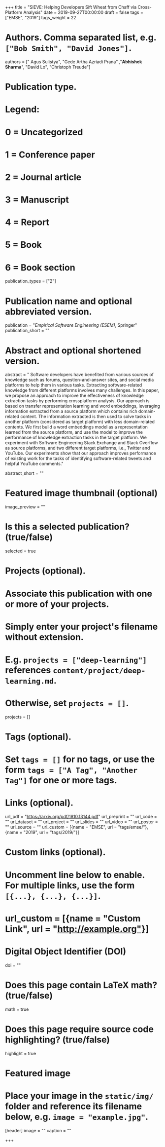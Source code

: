 

+++
title = "SIEVE: Helping Developers Sift Wheat from Chaff via Cross-Platform Analysis"
date = 2019-09-27T00:00:00
draft = false
tags = ["EMSE", "2019"]
tags_weight = 22

# Authors. Comma separated list, e.g. `["Bob Smith", "David Jones"]`.
authors = [" Agus Sulistya", "Gede Artha Azriadi Prana" ,"**Abhishek Sharma**", "David Lo", "Christoph Treude"]

# Publication type.
# Legend:
# 0 = Uncategorized
# 1 = Conference paper
# 2 = Journal article
# 3 = Manuscript
# 4 = Report
# 5 = Book
# 6 = Book section
publication_types = ["2"]

# Publication name and optional abbreviated version.
publication = "*Empirical Software Engineering (ESEM)*, Springer"
publication_short = ""

# Abstract and optional shortened version.
abstract = " Software developers have benefited from various sources of knowledge such as forums, question-and-answer sites, and social media platforms to help them in various tasks. Extracting software-related knowledge from different platforms involves many challenges. In this paper, we propose an approach to improve the effectiveness of knowledge extraction tasks by performing crossplatform analysis. Our approach is based on transfer representation learning and word embeddings, leveraging information extracted from a source platform which contains rich domain-related content. The information extracted is then used to solve tasks in another platform (considered as target platform) with less domain-related contents. We first build a word embeddings model as a representation learned from the source platform, and use the model to improve the performance of knowledge extraction tasks in the target platform. We experiment with Software Engineering Stack Exchange and Stack Overflow as source platforms, and two different target platforms, i.e., Twitter and YouTube. Our experiments show that our approach improves performance of existing work for the tasks of identifying software-related tweets and helpful YouTube comments."

abstract_short = ""

# Featured image thumbnail (optional)
image_preview = ""

# Is this a selected publication? (true/false)
selected = true

# Projects (optional).
#   Associate this publication with one or more of your projects.
#   Simply enter your project's filename without extension.
#   E.g. `projects = ["deep-learning"]` references `content/project/deep-learning.md`.
#   Otherwise, set `projects = []`.
projects = []

# Tags (optional).
#   Set `tags = []` for no tags, or use the form `tags = ["A Tag", "Another Tag"]` for one or more tags.


# Links (optional).
url_pdf = "https://arxiv.org/pdf/1810.13144.pdf"
url_preprint = ""
url_code = ""
url_dataset = ""
url_project = ""
url_slides = ""
url_video = ""
url_poster = ""
url_source = ""
url_custom = [{name = "EMSE", url = "tags/emse/"},
              {name = "2019", url = "tags/2019/"}]


# Custom links (optional).
#   Uncomment line below to enable. For multiple links, use the form `[{...}, {...}, {...}]`.
# url_custom = [{name = "Custom Link", url = "http://example.org"}]

# Digital Object Identifier (DOI)
doi = ""

# Does this page contain LaTeX math? (true/false)
math = true

# Does this page require source code highlighting? (true/false)
highlight = true

# Featured image
# Place your image in the `static/img/` folder and reference its filename below, e.g. `image = "example.jpg"`.
[header]
image = ""
caption = ""

+++

